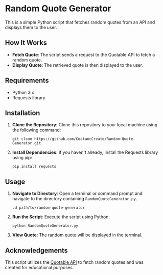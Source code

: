 # Random Quote Generator

This is a simple Python script that fetches random quotes from an API and displays them to the user.

## How It Works

- **Fetch Quote**: The script sends a request to the Quotable API to fetch a random quote.
- **Display Quote**: The retrieved quote is then displayed to the user.

## Requirements

- Python 3.x
- Requests library

## Installation

1. **Clone the Repository**: Clone this repository to your local machine using the following command:
    ```
    git clone https://github.com/CoataocCreate/Random-Quote-Generator.git
    ```
2. **Install Dependencies**: If you haven't already, install the Requests library using pip:
    ```
    pip install requests
    ```

## Usage

1. **Navigate to Directory**: Open a terminal or command prompt and navigate to the directory containing `RandomQuoteGenerator.py`.
    ```
    cd path/to/random-quote-generator
    ```
2. **Run the Script**: Execute the script using Python:
    ```
    python RandomQuoteGenerator.py
    ```
3. **View Quote**: The random quote will be displayed in the terminal.

## Acknowledgements

This script utilizes the [Quotable API](https://api.quotable.io/) to fetch random quotes and was created for educational purposes.
